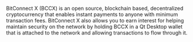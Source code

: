 BitConnect X (BCCX) is an open source, blockchain based, decentralized cryptocurrency that enables instant payments to anyone with minimum transaction fees. BitConnect X also allows you to earn interest for helping maintain security on the network by holding BCCX in a Qt Desktop wallet that is attached to the network and allowing transactions to flow through it.